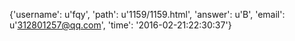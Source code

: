 {'username': u'fqy', 'path': u'1159/1159.html', 'answer': u'B', 'email': u'312801257@qq.com', 'time': '2016-02-21:22:30:37'}
